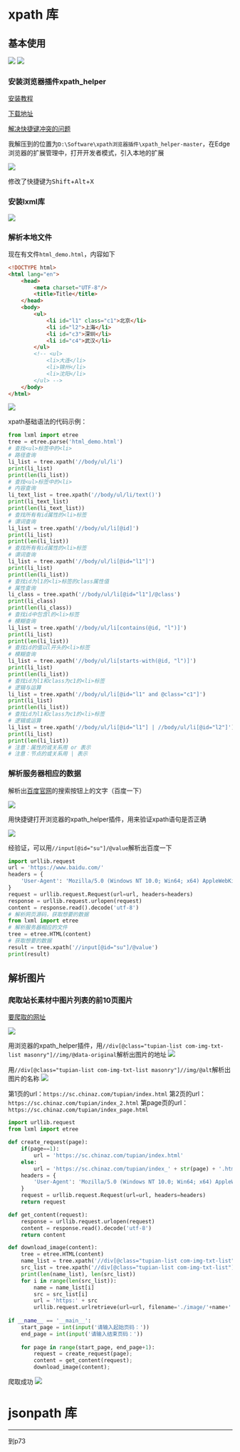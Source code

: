 # xpath 库

## 基本使用

![](resources/2023-06-15-16-46-58.png)
![](resources/2023-06-15-22-28-29.png)

### 安装浏览器插件xpath_helper

[安装教程](https://www.cnblogs.com/watalo/p/13768986.html)

[下载地址](https://github.com/eliasdorneles/xpath_helper)

[解决快捷键冲突的问题](https://blog.csdn.net/m0_38039437/article/details/127546641)

我解压到的位置为```D:\Software\xpath浏览器插件\xpath_helper-master```，在Edge浏览器的扩展管理中，打开开发者模式，引入本地的扩展

![](resources/2023-06-15-17-27-19.png)

修改了快捷键为<kbd>Shift</kbd>+<kbd>Alt</kbd>+<kbd>X</kbd>

### 安装lxml库

![](resources/2023-06-15-22-13-34.png)

### 解析本地文件

现在有文件```html_demo.html```，内容如下
```html
<!DOCTYPE html>
<html lang="en">
    <head>
        <meta charset="UTF-8"/>
        <title>Title</title>
    </head>
    <body>
        <ul>
            <li id="l1" class="c1">北京</li>
            <li id="l2">上海</li>
            <li id="c3">深圳</li>
            <li id="c4">武汉</li>
        </ul>
        <!-- <ul>
            <li>大连</li>
            <li>锦州</li>
            <li>沈阳</li>
        </ul> -->
    </body>
</html>
```

![](resources/2023-06-15-22-28-29.png)

xpath基础语法的代码示例：
```py
from lxml import etree
tree = etree.parse('html_demo.html')
# 查找<ul>标签中的<li>
# 路径查询
li_list = tree.xpath('//body/ul/li')
print(li_list)
print(len(li_list))
# 查找<ul>标签中的<li>
# 内容查询
li_text_list = tree.xpath('//body/ul/li/text()')
print(li_text_list)
print(len(li_text_list))
# 查找所有有id属性的<li>标签
# 谓词查询
li_list = tree.xpath('//body/ul/li[@id]')
print(li_list)
print(len(li_list))
# 查找所有有id属性的<li>标签
# 谓词查询
li_list = tree.xpath('//body/ul/li[@id="l1"]')
print(li_list)
print(len(li_list))
# 查找id为l1的<li>标签的class属性值
# 属性查询
li_class = tree.xpath('//body/ul/li[@id="l1"]/@class')
print(li_class)
print(len(li_class))
# 查找id中包含l的<li>标签
# 模糊查询
li_list = tree.xpath('//body/ul/li[contains(@id, "l")]')
print(li_list)
print(len(li_list))
# 查找id的值以l开头的<li>标签
# 模糊查询
li_list = tree.xpath('//body/ul/li[starts-with(@id, "l")]')
print(li_list)
print(len(li_list))
# 查找id为l1和class为c1的<li>标签
# 逻辑与运算
li_list = tree.xpath('//body/ul/li[@id="l1" and @class="c1"]')
print(li_list)
print(len(li_list))
# 查找id为l1和class为c1的<li>标签
# 逻辑或运算
li_list = tree.xpath('//body/ul/li[@id="l1"] | //body/ul/li[@id="l2"]')
print(li_list)
print(len(li_list))
# 注意：属性的或关系用 or 表示
# 注意：节点的或关系用 | 表示
```

### 解析服务器相应的数据

解析出[百度官网](https://www.baidu.com/)的搜索按钮上的文字（百度一下）

![](resources/2023-06-16-00-07-05.png)

用快捷键打开浏览器的xpath_helper插件，用来验证xpath语句是否正确

![](resources/2023-06-16-00-05-32.png)

经验证，可以用```//input[@id="su"]/@value```解析出百度一下

```py
import urllib.request
url = 'https://www.baidu.com/'
headers = {
    'User-Agent': 'Mozilla/5.0 (Windows NT 10.0; Win64; x64) AppleWebKit/537.36 (KHTML, like Gecko) Chrome/113.0.0.0 Safari/537.36 Edg/113.0.1774.50'
}
request = urllib.request.Request(url=url, headers=headers)
response = urllib.request.urlopen(request)
content = response.read().decode('utf-8')
# 解析网页源码，获取想要的数据
from lxml import etree
# 解析服务器相应的文件
tree = etree.HTML(content)
# 获取想要的数据
result = tree.xpath('//input[@id="su"]/@value')
print(result)
```

## 解析图片

### 爬取站长素材中图片列表的前10页图片

[要爬取的网址](https://sc.chinaz.com/tupian/index.html)

![](resources/2023-06-16-00-26-22.png)

用浏览器的xpath_helper插件，用```//div[@class="tupian-list com-img-txt-list masonry"]//img/@data-original```解析出图片的地址
![](resources/2023-06-16-01-07-49.png)

用```//div[@class="tupian-list com-img-txt-list masonry"]//img/@alt```解析出图片的名称
![](resources/2023-06-16-01-09-34.png)


第1页的url：```https://sc.chinaz.com/tupian/index.html```
第2页的url：```https://sc.chinaz.com/tupian/index_2.html```
第page页的url：```https://sc.chinaz.com/tupian/index_page.html```

```py
import urllib.request
from lxml import etree

def create_request(page):
    if(page==1):
        url = 'https://sc.chinaz.com/tupian/index.html'
    else:
        url = 'https://sc.chinaz.com/tupian/index_' + str(page) + '.html'
    headers = {
        'User-Agent': 'Mozilla/5.0 (Windows NT 10.0; Win64; x64) AppleWebKit/537.36 (KHTML, like Gecko) Chrome/113.0.0.0 Safari/537.36 Edg/113.0.1774.50'
    }
    request = urllib.request.Request(url=url, headers=headers)
    return request

def get_content(request):
    response = urllib.request.urlopen(request)
    content = response.read().decode('utf-8')
    return content

def download_image(content):
    tree = etree.HTML(content)
    name_list = tree.xpath('//div[@class="tupian-list com-img-txt-list"]//img/@alt')
    src_list = tree.xpath('//div[@class="tupian-list com-img-txt-list"]//img/@data-original')
    print(len(name_list), len(src_list))
    for i in range(len(src_list)):
        name = name_list[i]
        src = src_list[i]
        url = 'https:' + src
        urllib.request.urlretrieve(url=url, filename='./image/'+name+'.jpg')
        
if __name__ == '__main__':
    start_page = int(input('请输入起始页码：'))
    end_page = int(input('请输入结束页码：'))
    
    for page in range(start_page, end_page+1):
        request = create_request(page);
        content = get_content(request);
        download_image(content);
```

爬取成功
![](resources/2023-06-16-01-34-15.png)

# jsonpath 库






---
到p73